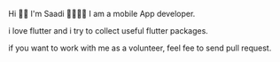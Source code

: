 Hi 👋🏻 I'm Saadi 👩‍💻💙📱 I am a mobile App developer.

i love flutter and i try to collect useful flutter packages.

if you want to work with me as a volunteer, feel fee to send pull request.



